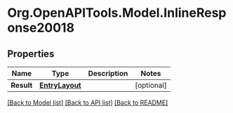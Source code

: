 # Org.OpenAPITools.Model.InlineResponse20018
## Properties

Name | Type | Description | Notes
------------ | ------------- | ------------- | -------------
**Result** | [**EntryLayout**](EntryLayout.md) |  | [optional] 

[[Back to Model list]](../README.md#documentation-for-models) [[Back to API list]](../README.md#documentation-for-api-endpoints) [[Back to README]](../README.md)

